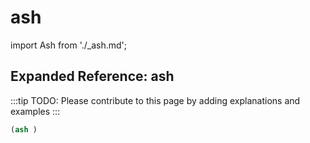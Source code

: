 # ash

import Ash from './_ash.md';

<Ash />

## Expanded Reference: ash

:::tip
TODO: Please contribute to this page by adding explanations and examples
:::

```lisp
(ash )
```
